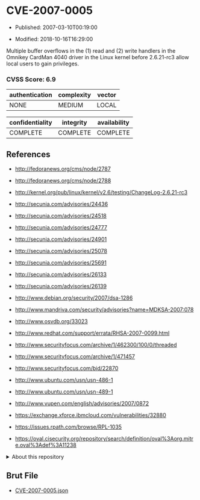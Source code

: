 # CVE-2007-0005

- Published: 2007-03-10T00:19:00

- Modified: 2018-10-16T16:29:00

Multiple buffer overflows in the (1) read and (2) write handlers in the Omnikey CardMan 4040 driver in the Linux kernel before 2.6.21-rc3 allow local users to gain privileges.

### CVSS Score: **6.9**

| authentication | complexity | vector |
| --- | --- | --- |
| NONE | MEDIUM | LOCAL |

| confidentiality | integrity | availability |
| --- | --- | --- |
| COMPLETE | COMPLETE | COMPLETE |

## References

* http://fedoranews.org/cms/node/2787

* http://fedoranews.org/cms/node/2788

* http://kernel.org/pub/linux/kernel/v2.6/testing/ChangeLog-2.6.21-rc3

* http://secunia.com/advisories/24436

* http://secunia.com/advisories/24518

* http://secunia.com/advisories/24777

* http://secunia.com/advisories/24901

* http://secunia.com/advisories/25078

* http://secunia.com/advisories/25691

* http://secunia.com/advisories/26133

* http://secunia.com/advisories/26139

* http://www.debian.org/security/2007/dsa-1286

* http://www.mandriva.com/security/advisories?name=MDKSA-2007:078

* http://www.osvdb.org/33023

* http://www.redhat.com/support/errata/RHSA-2007-0099.html

* http://www.securityfocus.com/archive/1/462300/100/0/threaded

* http://www.securityfocus.com/archive/1/471457

* http://www.securityfocus.com/bid/22870

* http://www.ubuntu.com/usn/usn-486-1

* http://www.ubuntu.com/usn/usn-489-1

* http://www.vupen.com/english/advisories/2007/0872

* https://exchange.xforce.ibmcloud.com/vulnerabilities/32880

* https://issues.rpath.com/browse/RPL-1035

* https://oval.cisecurity.org/repository/search/definition/oval%3Aorg.mitre.oval%3Adef%3A11238

<details>
<summary>About this repository</summary> 

  This repository is part of the project [Live Hack CVE](https://github.com/Live-Hack-CVE). Main website can be found [www.live-hack.org](https://www.live-hack.org) 
  
  Made by [Sn0wAlice](https://github.com/Sn0wAlice) for the people that care about security and need to have a feed of the latest CVEs. Hope you enjoy it, don't forget to star the repo and follow me on [Twitter](https://twitter.com/Sn0wAlice) and [Github](https://github.com/Sn0wAlice). And that is my [personnal website](https://www.alice-snow.me/)

  - [Home Page](https://github.com/Live-Hack-CVE)
  - [Framework](https://github.com/Live-Hack-CVE/cve-framework)
  - [CVE database](https://github.com/Live-Hack-CVE/full_database)
  - [Changelog](https://github.com/Live-Hack-CVE/Changelog)
</details>

## Brut File

* [CVE-2007-0005.json](https://raw.githubusercontent.com/Live-Hack-CVE/full_database/main/cves/2007/CVE-2007-0005.json)

